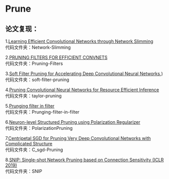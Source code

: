 # Prune
## 论文复现：
1.[Learning Efficient Convolutional Networks through Network Slimming](https://openaccess.thecvf.com/content_ICCV_2017/papers/Liu_Learning_Efficient_Convolutional_ICCV_2017_paper.pdf)  
代码文件夹：Network-Slimming

2.[PRUNING FILTERS FOR EFFICIENT CONVNETS](https://arxiv.org/pdf/1608.08710.pdf)  
代码文件夹：Pruning-Filters 

3.[Soft Filter Pruning for Accelerating Deep Convolutional Neural Networks](https://arxiv.org/pdf/1808.06866.pdf),)  
代码文件夹：soft-filter-pruning

4.[Pruning Convolutional Neural Networks for Resource Efficient Inference](https://arxiv.org/abs/1611.06440)  
代码文件夹：taylor-pruning

5.[Prunging filter in filter](https://arxiv.org/pdf/2009.14410.pdf)  
代码文件夹：Prunging-filter-in-filter  

6.[Neuron-level Structured Pruning using Polarization Regularizer](https://www.researchgate.net/profile/Tao-Zhuang-4/publication/344781579_Neuron-level_Structured_Pruning_using_Polarization_Regularizer/links/5f9bf48c299bf1b53e514c0c/Neuron-level-Structured-Pruning-using-Polarization-Regularizer.pdf)  
代码文件夹：PolarizationPruning  

7.[Centripetal SGD for Pruning Very Deep Convolutional Networks with Complicated Structure](https://openaccess.thecvf.com/content_CVPR_2019/papers/Ding_Centripetal_SGD_for_Pruning_Very_Deep_Convolutional_Networks_With_Complicated_CVPR_2019_paper.pdf)  
代码文件夹：C_sgd-Pruning  

8.[SNIP: Single-shot Network Pruning based on Connection Sensitivity (ICLR 2019)](https://arxiv.org/pdf/1810.02340.pdf)  
代码文件夹：SNIP
